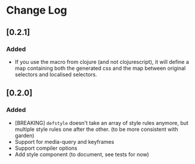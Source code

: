 # Change Log

## [0.2.1]
### Added
- If you use the macro from clojure (and not clojurescript), it will define a map containing both the generated css and the map between original selectors and localised selectors.

## [0.2.0]
### Added
- [BREAKING] ```defstyle``` doesn't take an array of style rules anymore, but multiple style rules one after the other.
  (to be more consistent with garden)
- Support for media-query and keyframes
- Support compiler options
- Add style component (to document, see tests for now)
